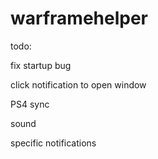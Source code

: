 # warframehelper

todo:

fix startup bug

click notification to open window

PS4 sync

sound

specific notifications